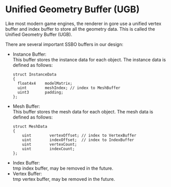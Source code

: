 <a id="top"></a>
# Unified Geometry Buffer (UGB)

Like most modern game engines, the renderer in gore use a unified vertex buffer and index buffer to store all the geometry data. This is called the Unified Geometry Buffer (UGB). 

There are several important SSBO buffers in our design:
* Instance Buffer:\
  This buffer stores the instance data for each object. The instance data is defined as follows:
  ```hlsl
  struct InstanceData 
  {
    float4x4    modelMatrix;
    uint        meshIndex; // index to MeshBuffer
    uint3       padding;
  };
  ```
* Mesh Buffer:\
    This buffer stores the mesh data for each object. The mesh data is defined as follows:
    ```hlsl
    struct MeshData 
    {
        uint        vertexOffset; // index to VertexBuffer
        uint        indexOffset;  // index to IndexBuffer
        uint        vertexCount;
        uint        indexCount;
    };
    ```
* Index Buffer:\
    tmp index buffer, may be removed in the future.
* Vertex Buffer:\
    tmp vertex buffer, may be removed in the future.